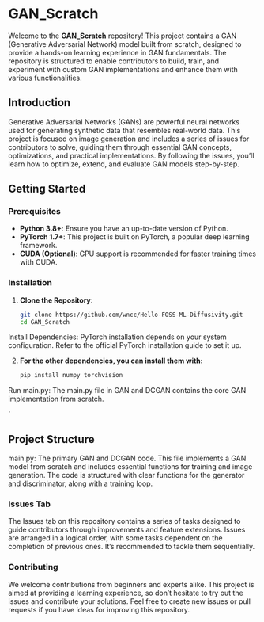 # GAN_Scratch

Welcome to the **GAN_Scratch** repository! This project contains a GAN (Generative Adversarial Network) model built from scratch, designed to provide a hands-on learning experience in GAN fundamentals. The repository is structured to enable contributors to build, train, and experiment with custom GAN implementations and enhance them with various functionalities.

## Introduction
Generative Adversarial Networks (GANs) are powerful neural networks used for generating synthetic data that resembles real-world data. This project is focused on image generation and includes a series of issues for contributors to solve, guiding them through essential GAN concepts, optimizations, and practical implementations. By following the issues, you’ll learn how to optimize, extend, and evaluate GAN models step-by-step.

## Getting Started

### Prerequisites
- **Python 3.8+**: Ensure you have an up-to-date version of Python.
- **PyTorch 1.7+**: This project is built on PyTorch, a popular deep learning framework.
- **CUDA (Optional)**: GPU support is recommended for faster training times with CUDA.

### Installation
1. **Clone the Repository**:
   ```bash
   git clone https://github.com/wncc/Hello-FOSS-ML-Diffusivity.git
   cd GAN_Scratch
Install Dependencies: PyTorch installation depends on your system configuration. Refer to the official PyTorch installation guide to set it up.

2. **For the other dependencies, you can install them with:**

   ```bash
   pip install numpy torchvision

Run main.py: The main.py file in GAN and DCGAN contains the core GAN implementation from scratch.

   `
## Project Structure
main.py: The primary GAN and DCGAN code. This file implements a GAN model from scratch and includes essential functions for training and image generation. The code is structured with clear functions for the generator and discriminator, along with a training loop.

### Issues Tab
The Issues tab on this repository contains a series of tasks designed to guide contributors through improvements and feature extensions. Issues are arranged in a logical order, with some tasks dependent on the completion of previous ones. It’s recommended to tackle them sequentially.



### Contributing
We welcome contributions from beginners and experts alike. This project is aimed at providing a learning experience, so don’t hesitate to try out the issues and contribute your solutions. Feel free to create new issues or pull requests if you have ideas for improving this repository.

